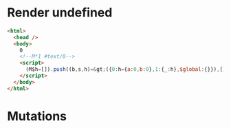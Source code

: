 # Render undefined
```html
<html>
  <head />
  <body>
    0
    <!--M*1 #text/0-->
    <script>
      (M$h=[]).push((b,s,h)=&gt;({0:h={a:0,b:0},1:{_:h},$global:{}}),[])
    </script>
  </body>
</html>
```

# Mutations
```

```
